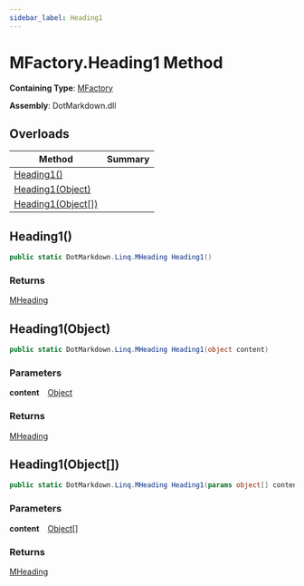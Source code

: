 ```yaml
---
sidebar_label: Heading1
---
```


# MFactory\.Heading1 Method

**Containing Type**: [MFactory](../index.md)

**Assembly**: DotMarkdown\.dll

## Overloads

| Method | Summary |
| ------ | ------- |
| [Heading1()](#1525551035) | |
| [Heading1(Object)](#3922870283) | |
| [Heading1(Object\[\])](#3166566431) | |

<a id="1525551035"></a>

## Heading1\(\) 

```csharp
public static DotMarkdown.Linq.MHeading Heading1()
```

### Returns

[MHeading](../../MHeading/index.md)

<a id="3922870283"></a>

## Heading1\(Object\) 

```csharp
public static DotMarkdown.Linq.MHeading Heading1(object content)
```

### Parameters

**content** &ensp; [Object](https://docs.microsoft.com/en-us/dotnet/api/system.object)

### Returns

[MHeading](../../MHeading/index.md)

<a id="3166566431"></a>

## Heading1\(Object\[\]\) 

```csharp
public static DotMarkdown.Linq.MHeading Heading1(params object[] content)
```

### Parameters

**content** &ensp; [Object](https://docs.microsoft.com/en-us/dotnet/api/system.object)\[\]

### Returns

[MHeading](../../MHeading/index.md)

